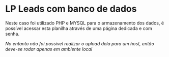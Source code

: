 <h1>LP Leads com banco de dados</h1>
Neste caso foi utilizado PHP e MYSQL para o armazenamento dos dados, é possível acessar esta planilha através de uma página dedicada e com senha.

<i>No entanto não foi possível realizar o upload dela para um host, então deve-se rodar apenas em ambiente local</i>
